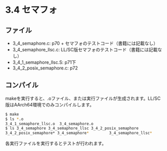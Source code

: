 # 3.4 セマフォ

## ファイル

- 3_4_semaphore.c: p70 + セマフォのテストコード（書籍には記載なし）
- 3_4_semaphore_llsc.c: LL/SC版セマフォのテストコード（書籍には記載なし）
- 3_4_1_semaphore_llsc.S: p71下
- 3_4_2_posix_semaphore.c: p72

## コンパイル

makeを実行すると、.oファイル、または実行ファイルが生成されます。LL/SC版はAArch64環境でのみコンパイルします。

```sh
$ make
$ ls *.o
3_4_1_semaphore_llsc.o  3_4_semaphore.o
$ ls 3_4_semaphore 3_4_semaphore_llsc 3_4_2_posix_semaphore
3_4_2_posix_semaphore* 3_4_semaphore*         3_4_semaphore_llsc*
```

各実行ファイルを実行するとテストが行われます。
